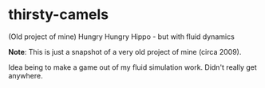 # thirsty-camels

(Old project of mine) Hungry Hungry Hippo - but with fluid dynamics

**Note**: This is just a snapshot of a very old project of mine (circa 2009).

Idea being to make a game out of my fluid simulation work. Didn't really get anywhere.
